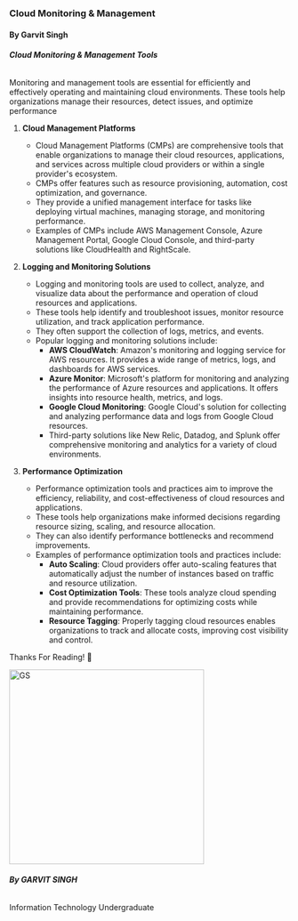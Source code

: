 ### Cloud Monitoring & Management
#### By Garvit Singh

###### **Cloud Monitoring & Management Tools**
Monitoring and management tools are essential for efficiently and effectively operating and maintaining cloud environments. These tools help organizations manage their resources, detect issues, and optimize performance

1. **Cloud Management Platforms**
	- Cloud Management Platforms (CMPs) are comprehensive tools that enable organizations to manage their cloud resources, applications, and services across multiple cloud providers or within a single provider's ecosystem.
	- CMPs offer features such as resource provisioning, automation, cost optimization, and governance. 
	- They provide a unified management interface for tasks like deploying virtual machines, managing storage, and monitoring performance.
	- Examples of CMPs include AWS Management Console, Azure Management Portal, Google Cloud Console, and third-party solutions like CloudHealth and RightScale.

2. **Logging and Monitoring Solutions**
	- Logging and monitoring tools are used to collect, analyze, and visualize data about the performance and operation of cloud resources and applications.
	- These tools help identify and troubleshoot issues, monitor resource utilization, and track application performance. 
	- They often support the collection of logs, metrics, and events.
	- Popular logging and monitoring solutions include:
		- **AWS CloudWatch**: Amazon's monitoring and logging service for AWS resources. It provides a wide range of metrics, logs, and dashboards for AWS services.
		- **Azure Monitor**: Microsoft's platform for monitoring and analyzing the performance of Azure resources and applications. It offers insights into resource health, metrics, and logs.
		- **Google Cloud Monitoring**: Google Cloud's solution for collecting and analyzing performance data and logs from Google Cloud resources.
		- Third-party solutions like New Relic, Datadog, and Splunk offer comprehensive monitoring and analytics for a variety of cloud environments.

3. **Performance Optimization**
	- Performance optimization tools and practices aim to improve the efficiency, reliability, and cost-effectiveness of cloud resources and applications.
	- These tools help organizations make informed decisions regarding resource sizing, scaling, and resource allocation.
	- They can also identify performance bottlenecks and recommend improvements.
	- Examples of performance optimization tools and practices include:
		- **Auto Scaling**: Cloud providers offer auto-scaling features that automatically adjust the number of instances based on traffic and resource utilization.
		- **Cost Optimization Tools**: These tools analyze cloud spending and provide recommendations for optimizing costs while maintaining performance.
		- **Resource Tagging**: Properly tagging cloud resources enables organizations to track and allocate costs, improving cost visibility and control.

Thanks For Reading! 💙

<img src="https://i.imgur.com/rOlCWgG.jpg" alt="GS" width="350"/>

###### **By GARVIT SINGH**
Information Technology Undergraduate